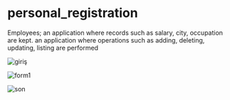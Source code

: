 # personal_registration 
Employees; an application where records such as salary, city, occupation are kept.
an application where operations such as adding, deleting, updating, listing are performed

![giriş](https://user-images.githubusercontent.com/65205036/110848935-b1e6f600-82bf-11eb-8704-1edb80a55f92.PNG)

![form1](https://user-images.githubusercontent.com/65205036/110849002-c5925c80-82bf-11eb-8a00-86a4d8ba821d.PNG)


![son](https://user-images.githubusercontent.com/65205036/110849030-cc20d400-82bf-11eb-9cc0-c52addb788bf.PNG)

